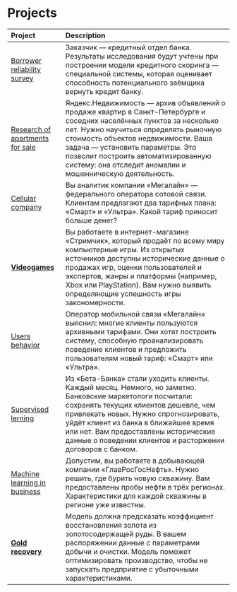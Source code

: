 # Projects


| Project | Description | 
| :-------| :-----------|
| [Borrower reliability survey](https://nbviewer.jupyter.org/github/Danilov-Egor/Portfolio/blob/main/projects/borrower_reliability_survey.ipynb) | Заказчик — кредитный отдел банка.  Результаты исследования будут учтены при построении модели кредитного скоринга — специальной системы, которая оценивает способность потенциального заёмщика вернуть кредит банку. |
| [Research of apartments for sale](https://nbviewer.jupyter.org/github/Danilov-Egor/Portfolio/blob/590b24ed14adc1274dd227c79716ebeafb223969/projects/Research_of_apart_for_sales.ipynb) | Яндекс.Недвижимость — архив объявлений о продаже квартир в Санкт-Петербурге и соседних населённых пунктов за несколько лет. Нужно научиться определять рыночную стоимость объектов недвижимости. Ваша задача — установить параметры. Это позволит построить автоматизированную систему: она отследит аномалии и мошенническую деятельность. |
| [Cellular company](https://github.com/Danilov-Egor/Portfolio/blob/main/projects/cellular.ipynb) |  Вы аналитик компании «Мегалайн» — федерального оператора сотовой связи. Клиентам предлагают два тарифных плана: «Смарт» и «Ультра». Какой тариф приносит больше денег?|
| [**Videogames**](https://nbviewer.jupyter.org/github/Danilov-Egor/Portfolio/blob/a07c452d0378bb4aad6075d6980bdca2d3187fed/projects/Videogames.ipynb) | Вы работаете в интернет-магазине «Стримчик», который продаёт по всему миру компьютерные игры. Из открытых источников доступны исторические данные о продажах игр, оценки пользователей и экспертов, жанры и платформы (например, Xbox или PlayStation). Вам нужно выявить определяющие успешность игры закономерности. |
| [Users behavior](https://github.com/Danilov-Egor/Yandex_data_science/blob/main/projects/Introduction_to_ML.ipynb) | Оператор мобильной связи «Мегалайн» выяснил: многие клиенты пользуются архивными тарифами. Они хотят построить систему, способную проанализировать поведение клиентов и предложить пользователям новый тариф: «Смарт» или «Ультра». |
| [Supervised lerning](https://github.com/Danilov-Egor/Yandex_data_science/blob/main/projects/Churn.ipynb) | Из «Бета-Банка» стали уходить клиенты. Каждый месяц. Немного, но заметно. Банковские маркетологи посчитали: сохранять текущих клиентов дешевле, чем привлекать новых. Нужно спрогнозировать, уйдёт клиент из банка в ближайшее время или нет. Вам предоставлены исторические данные о поведении клиентов и расторжении договоров с банком. |
| [Machine learning in business](https://github.com/Danilov-Egor/Yandex_data_science/blob/main/projects/ML_in_business.ipynb) | Допустим, вы работаете в добывающей компании «ГлавРосГосНефть». Нужно решить, где бурить новую скважину. Вам предоставлены пробы нефти в трёх регионах. Характеристики для каждой скважины в регионе уже известны. |
| [**Gold recovery**](https://nbviewer.jupyter.org/github/Danilov-Egor/Yandex_data_science/blob/main/projects/gold_recovery.ipynb) | Модель должна предсказать коэффициент восстановления золота из золотосодержащей руды. В вашем распоряжении данные с параметрами добычи и очистки. Модель поможет оптимизировать производство, чтобы не запускать предприятие с убыточными характеристиками. |
